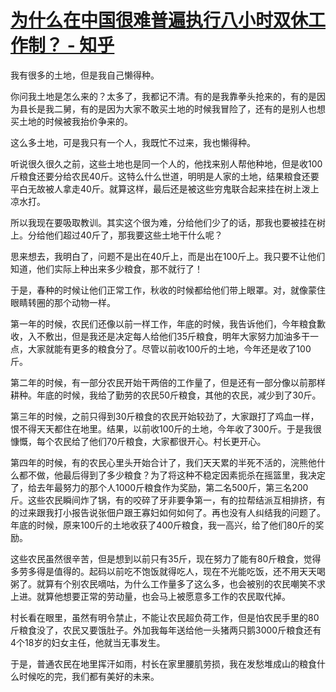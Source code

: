 # [为什么在中国很难普遍执行八小时双休工作制？ - 知乎](https://www.zhihu.com/question/441330415/answer/1705920971)

我有很多的土地，但是我自己懒得种。

你问我土地是怎么来的？太多了，我都记不清。有的是我靠拳头抢来的，有的是因为县长是我二舅，有的是因为大家不敢买土地的时候我冒险了，还有的是别人也想买土地的时候被我抬价争来的。

这么多土地，可是我只有一个人，我既忙不过来，我也懒得种。

听说很久很久之前，这些土地也是同一个人的，他找来别人帮他种地，但是收100斤粮食还要分给农民40斤。这特么什么世道，明明是人家的土地，结果粮食还要平白无故被人拿走40斤。就算这样，最后还是被这些穷鬼联合起来挂在树上泼上凉水打。

所以我现在要吸取教训。其实这个很为难，分给他们少了的话，那我也要被挂在树上。分给他们超过40斤了，那我要这些土地干什么呢？

思来想去，我明白了，问题不是出在40斤上，而是出在100斤上。我只要不让他们知道，他们实际上种出来多少粮食，那不就行了！

于是，春种的时候让他们正常工作，秋收的时候都给他们带上眼罩。对，就像蒙住眼睛转圈的那个动物一样。

第一年的时候，农民们还像以前一样工作，年底的时候，我告诉他们，今年粮食歉收，入不敷出，但是我还是决定每人给他们35斤粮食，明年大家努力加油多干一点，大家就能有更多的粮食分了。尽管以前收100斤的土地，今年还是收了100斤。

第二年的时候，有一部分农民开始干两倍的工作量了，但是还有一部分像以前那样耕种。年底的时候，我给了勤劳的农民50斤粮食，其他的农民，减少到了30斤。

第三年的时候，之前只得到30斤粮食的农民开始较劲了，大家跟打了鸡血一样，恨不得天天都住在地里。结果，以前收100斤的土地，今年收了300斤。于是我很慷慨，每个农民给了他们70斤粮食，大家都很开心。村长更开心。

第四年的时候，有的农民心里头开始合计了，我们天天累的半死不活的，浣熊他什么都不做，他最后得到了多少粮食？为了将这种不稳定因素扼杀在摇篮里，我决定了，给去年最努力的那个人1000斤粮食作为奖励，第二名500斤，第三名200斤。这些农民瞬间炸了锅，有的咬碎了牙非要争第一，有的拉帮结派互相排挤，有的过来跟我打小报告说张佃户跟王寡妇如何如何了。再也没有人纠结我的问题了。年底的时候，原来100斤的土地收获了400斤粮食，我一高兴，给了他们80斤的奖励。

这些农民虽然很辛苦，但是想到以前只有35斤，现在努力了能有80斤粮食，觉得多劳多得是值得的。起码以前吃不饱饭就得吃人，现在不光能吃饭，还不用天天喝粥了。就算有个别农民嘀咕，为什么工作量多了这么多，也会被别的农民嘲笑不求上进。就算他想要正常的劳动量，也会马上被愿意多工作的农民取代掉。

村长看在眼里，虽然有明令禁止，不能让农民超负荷工作，但是怕农民手里的80斤粮食没了，农民又要饿肚子。外加我每年送给他一头猪两只鹅3000斤粮食还有4个18岁的妇女主任，他就当无事发生。

于是，普通农民在地里挥汗如雨，村长在家里腰肌劳损，我在发愁堆成山的粮食什么时候吃的完，我们都有美好的未来。
